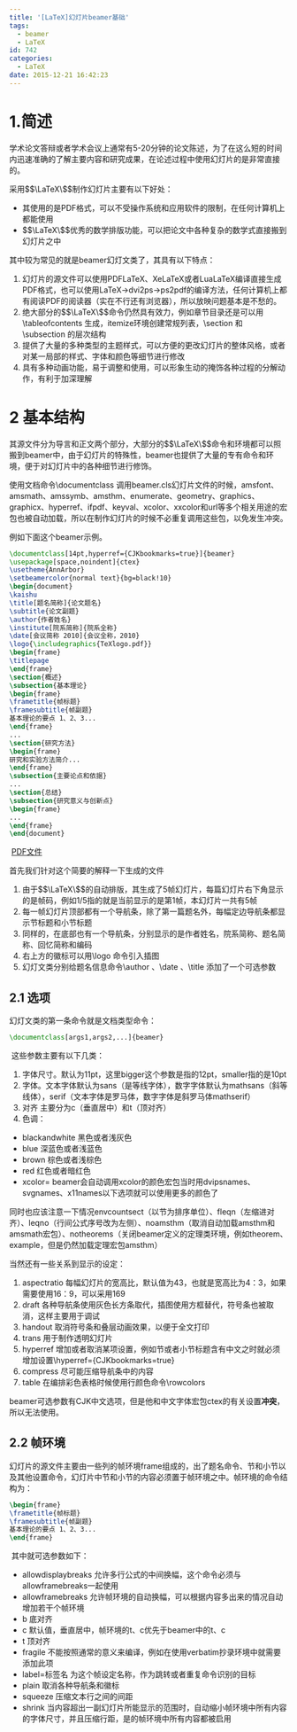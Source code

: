 ```yaml
---
title: '[LaTeX]幻灯片beamer基础'
tags:
  - beamer
  - LaTeX
id: 742
categories:
  - LaTeX
date: 2015-12-21 16:42:23
---
```


# 1.简述

学术论文答辩或者学术会议上通常有5-20分钟的论文陈述，为了在这么短的时间内迅速准确的了解主要内容和研究成果，在论述过程中使用幻灯片的是非常直接的。

采用$$\LaTeX\$$制作幻灯片主要有以下好处：

*   其使用的是PDF格式，可以不受操作系统和应用软件的限制，在任何计算机上都能使用
*   $$\LaTeX\$$优秀的数学排版功能，可以把论文中各种复杂的数学式直接搬到幻灯片之中

其中较为常见的就是beamer幻灯文类了，其具有以下特点：

1.  幻灯片的源文件可以使用PDFLaTeX、XeLaTeX或者LuaLaTeX编译直接生成PDF格式，也可以使用LaTeX->dvi2ps->ps2pdf的编译方法，任何计算机上都有阅读PDF的阅读器（实在不行还有浏览器），所以放映问题基本是不愁的。
2.  绝大部分的$$\LaTeX\$$命令仍然具有效力，例如章节目录还是可以用\tableofcontents 生成，itemize环境创建常规列表，\section 和\subsection 的层次结构
3.  提供了大量的多种类型的主题样式，可以方便的更改幻灯片的整体风格，或者对某一局部的样式、字体和颜色等细节进行修改
4.  具有多种动画功能，易于调整和使用，可以形象生动的掩饰各种过程的分解动作，有利于加深理解

# 2 基本结构

其源文件分为导言和正文两个部分，大部分的$$\LaTeX\$$命令和环境都可以照搬到beamer中，由于幻灯片的特殊性，beamer也提供了大量的专有命令和环境，便于对幻灯片中的各种细节进行修饰。

使用文档命令\documentclass 调用beamer.cls幻灯片文件的时候，amsfont、amsmath、amssymb、amsthm、enumerate、geometry、graphics、graphicx、hyperref、ifpdf、keyval、xcolor、xxcolor和url等多个相关用途的宏包也被自动加载，所以在制作幻灯片的时候不必重复调用这些包，以免发生冲突。

例如下面这个beamer示例。
```tex
\documentclass[14pt,hyperref={CJKbookmarks=true}]{beamer}
\usepackage[space,noindent]{ctex}
\usetheme{AnnArbor}
\setbeamercolor{normal text}{bg=black!10}
\begin{document}
\kaishu
\title[题名简称]{论文题名}
\subtitle{论文副题}
\author{作者姓名}
\institute[院系简称]{院系全称}
\date[会议简称 2010]{会议全称，2010}
\logo{\includegraphics{TeXlogo.pdf}}
\begin{frame}
\titlepage
\end{frame}
\section{概述}
\subsection{基本理论}
\begin{frame}
\frametitle{帧标题}
\framesubtitle{帧副题}
基本理论的要点 1、2、3...
\end{frame}
...
\section{研究方法}
\begin{frame}
研究和实验方法简介...
\end{frame}
\subsection{主要论点和依据}
...
\section{总结}
\subsection{研究意义与创新点}
\begin{frame}
...
\end{frame}
\end{document}

```


 [PDF文件](/wp-content/uploads/2015/12/13-1.pdf)

首先我们针对这个简要的解释一下生成的文件

1.  由于$$\LaTeX\$$的自动排版，其生成了5帧幻灯片，每篇幻灯片右下角显示的是帧码，例如1/5指的就是当前显示的是第1帧，本幻灯片一共有5帧
2.  每一帧幻灯片顶部都有一个导航条，除了第一篇题名外，每幅定边导航条都显示节标题和小节标题
3.  同样的，在底部也有一个导航条，分别显示的是作者姓名，院系简称、题名简称、回忆简称和编码
4.  右上方的徽标可以用\logo 命令引入插图
5.  幻灯文类分别给题名信息命令\author 、\date 、\title 添加了一个可选参数

## 2.1 选项

幻灯文类的第一条命令就是文档类型命令：
```tex
\documentclass[args1,args2,...]{beamer}
```


 这些参数主要有以下几类：

1.  字体尺寸。默认为11pt，这里bigger这个参数是指的12pt，smaller指的是10pt
2.  字体。文本字体默认为sans（是等线字体），数字字体默认为mathsans（斜等线体），serif（文本字体是罗马体，数字字体是斜罗马体mathserif）
3.  对齐 主要分为c（垂直居中）和t（顶对齐）
4.  色调：

*   blackandwhite 黑色或者浅灰色
*   blue 深蓝色或者浅蓝色
*   brown 棕色或者浅棕色
*   red 红色或者暗红色
*   xcolor= beamer会自动调用xcolor的颜色宏包当时用dvipsnames、svgnames、x11names以下选项就可以使用更多的颜色了

同时也应该注意一下情况envcountsect（以节为排序单位）、fleqn（左缩进对齐）、leqno（行间公式序号改为左侧）、noamsthm（取消自动加载amsthm和amsmath宏包）、notheorems（关闭beamer定义的定理类环境，例如theorem、example，但是仍然加载定理宏包amsthm）

当然还有一些关系到显示的设定：

1.  aspectratio 每幅幻灯片的宽高比，默认值为43，也就是宽高比为4：3，如果需要使用16：9，可以采用169
2.  draft 各种导航条使用灰色长方条取代，插图使用方框替代，符号条也被取消，这样主要用于调试
3.  handout 取消符号条和叠层动画效果，以便于全文打印
4.  trans 用于制作透明幻灯片
5.  hyperref 增加或者取消某项设置，例如节或者小节标题含有中文之时就必须增加设置\hyperref={CJKbookmarks=true} 
6.  compress 尽可能压缩导航条中的内容
7.  table 在编排彩色表格时候使用行颜色命令\rowcolors

beamer可选参数有CJK中文选项，但是他和中文字体宏包ctex的有关设置**冲突**，所以无法使用。

## 2.2 帧环境

幻灯片的源文件主要由一些列的帧环境frame组成的，出了题名命令、节和小节以及其他设置命令，幻灯片中节和小节的内容必须置于帧环境之中。帧环境的命令结构为：
```tex
\begin{frame}
\frametitle{帧标题}
\framesubtitle{帧副题}
基本理论的要点 1、2、3...
\end{frame}
```


 其中就可选参数如下：

*   allowdisplaybreaks 允许多行公式的中间换幅，这个命令必须与allowframebreaks一起使用
*   allowframebreaks 允许帧环境的自动换幅，可以根据内容多出来的情况自动增加若干个帧环境
*   b 底对齐
*   c 默认值，垂直居中，帧环境的t、c优先于beamer中的t、c
*   t 顶对齐
*   fragile 不能按照通常的意义来编译，例如在使用verbatim抄录环境中就需要添加此项
*   label=标签名 为这个帧设定名称，作为跳转或者重复命令识别的目标
*   plain 取消各种导航条和徽标
*   squeeze 压缩文本行之间的间距
*   shrink 当内容超出一副幻灯片所能显示的范围时，自动缩小帧环境中所有内容的字体尺寸，并且压缩行距，是的帧环境中所有内容都被启用